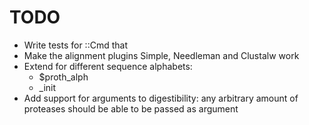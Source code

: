 TODO
=====

* Write tests for ::Cmd that
* Make the alignment plugins Simple, Needleman and Clustalw work
* Extend for different sequence alphabets:
   * $proth_alph
   * _init
* Add support for arguments to digestibility: any arbitrary amount of
proteases should be able to be passed as argument
